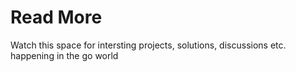 # Read More

Watch this space for intersting projects, solutions, discussions etc. happening in the go world